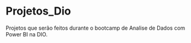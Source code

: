 # Projetos_Dio
Projetos que serão feitos durante o bootcamp de Analise de Dados com Power BI na DIO.
